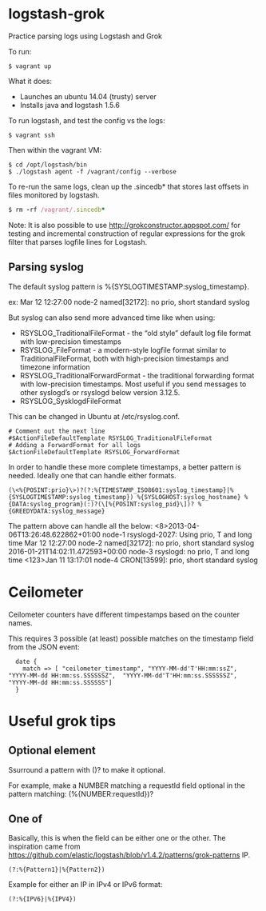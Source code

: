 # logstash-grok
Practice parsing logs using Logstash and Grok

To run:

```
$ vagrant up
```

What it does:
- Launches an ubuntu 14.04 (trusty) server
- Installs java and logstash 1.5.6

To run logstash, and test the config vs the logs:
```
$ vagrant ssh
```
Then within the vagrant VM:
```
$ cd /opt/logstash/bin
$ ./logstash agent -f /vagrant/config --verbose
```

To re-run the same logs, clean up the .sincedb* that stores last offsets in files monitored by logstash.
```ruby
$ rm -rf /vagrant/.sincedb*
```

Note: It is also possible to use http://grokconstructor.appspot.com/ for testing and incremental construction of regular expressions for the grok filter that parses logfile lines for Logstash.

## Parsing syslog
The default syslog pattern is %{SYSLOGTIMESTAMP:syslog_timestamp}.

ex: 
  Mar 12 12:27:00 node-2 named[32172]: no prio, short standard syslog

But syslog can also send more advanced time like when using:
* RSYSLOG_TraditionalFileFormat - the “old style” default log file format with low-precision timestamps
* RSYSLOG_FileFormat - a modern-style logfile format similar to TraditionalFileFormat, both with high-precision timestamps and timezone information
* RSYSLOG_TraditionalForwardFormat - the traditional forwarding format with low-precision timestamps. Most useful if you send messages to other syslogd’s or rsyslogd below version 3.12.5.
* RSYSLOG_SysklogdFileFormat 

This can be changed in Ubuntu at /etc/rsyslog.conf.
```
# Comment out the next line
#$ActionFileDefaultTemplate RSYSLOG_TraditionalFileFormat
# Adding a ForwardFormat for all logs
$ActionFileDefaultTemplate RSYSLOG_ForwardFormat
```

In order to handle these more complete timestamps, a better pattern is needed. Ideally one that can handle either formats.
```
(\<%{POSINT:prio}\>)?(?:%{TIMESTAMP_ISO8601:syslog_timestamp}|%{SYSLOGTIMESTAMP:syslog_timestamp}) %{SYSLOGHOST:syslog_hostname} %{DATA:syslog_program}(:)?(\[%{POSINT:syslog_pid}\])? %{GREEDYDATA:syslog_message}
```
The pattern above can handle all the below:
  <8>2013-04-06T13:26:48.622862+01:00 node-1 rsyslogd-2027: Using prio, T and long time
  Mar 12 12:27:00 node-2 named[32172]: no prio, short standard syslog
  2016-01-21T14:02:11.472593+00:00 node-3 rsyslogd: no prio, T and long time
  <123>Jan 11 13:17:01 node-4 CRON[13599]: prio, short standard syslog


# Ceilometer

Ceilometer counters have different timpestamps based on the counter names.

This requires 3 possible (at least) possible matches on the timestamp field from the JSON event:
```
  date {
    match => [ "ceilometer_timestamp", "YYYY-MM-dd'T'HH:mm:ssZ", "YYYY-MM-dd HH:mm:ss.SSSSSSZ",  "YYYY-MM-dd'T'HH:mm:ss.SSSSSSZ", "YYYY-MM-dd HH:mm:ss.SSSSSS"]
  }
```
# Useful grok tips

## Optional element
Ssurround a pattern with ()? to make it optional.

For example, make a NUMBER matching a requestId field optional in the pattern matching:
  (%{NUMBER:requestId})?

## One of
Basically, this is when the field can be either one or the other. The inspiration came from https://github.com/elastic/logstash/blob/v1.4.2/patterns/grok-patterns IP.
```
(?:%{Pattern1}|%{Pattern2})
```
Example for either an IP in IPv4 or IPv6 format:
```
(?:%{IPV6}|%{IPV4})
```
